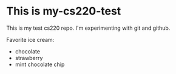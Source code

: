 # This is my-cs220-test
This is my test cs220 repo.
I'm experimenting with git and github.

Favorite ice cream:
* chocolate
* strawberry
* mint chocolate chip